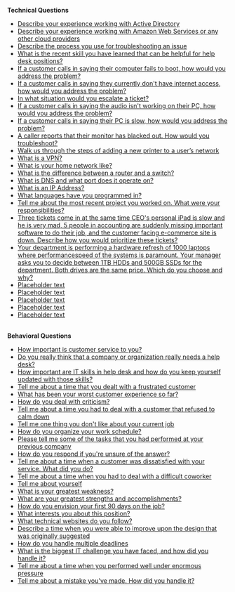 <b>Technical Questions</b>
- [Describe your experience working with Active Directory	](https://drive.google.com/file/d/1PzeSJumIk3l5GcN3sLpbLf6kAZGwaPrs/view?usp=drive_link)
- [Describe your experience working with Amazon Web Services or any other cloud providers](https://drive.google.com/file/d/1nO80OU7dYQpECoBQJX0clpUMxbmAKa5u/view?usp=drive_link)
- [Describe the process you use for troubleshooting an issue](https://drive.google.com/file/d/1JgDZOQF658CWGBqX2D-9j5N7FCnIhrks/view?usp=drive_link)
- [What is the recent skill you have learned that can be helpful for help desk positions?](https://drive.google.com/file/d/1KGrS89p96pZdI93D39LQNvaSg16gdp5I/view?usp=drive_link)
- [If a customer calls in saying their computer fails to boot, how would you address the problem?](https://drive.google.com/file/d/1SB5CjRIIwHMyuDwPaEwveZIW4CW1toTr/view?usp=drive_link)
- [If a customer calls in saying they currently don't have internet access, how would you address the problem?](https://drive.google.com/file/d/1If7u-t8QLrtT4oc7fdd5-nfMqzm5-Nl-/view?usp=drive_link)
- [In what situation would you escalate a ticket?](https://drive.google.com/file/d/1RTL8nFhaSiGkCtFYOemFOlppiuzi-h0C/view?usp=drive_link)
- [If a customer calls in saying the audio isn't working on their PC, how would you address the problem?](https://drive.google.com/file/d/1Nf0eRtK2TC-12NqWIbTe1hGKzpCcJTve/view?usp=drive_link)
- [If a customer calls in saying their PC is slow, how would you address the problem?](https://drive.google.com/file/d/1emI_Wq2g3ynOP05ZNJH9wVrgGETafZwW/view?usp=drive_link)
- [A caller reports that their monitor has blacked out. How would you troubleshoot?](https://drive.google.com/file/d/12LB0sjI9LdFPgV0JW8UZowRr1fz3Ps5c/view?usp=drive_link)
- [Walk us through the steps of adding a new printer to a user’s network](https://drive.google.com/file/d/1lv-alwp67K9EUz0nLbpMpfXX9QGvSgsB/view?usp=drive_link)
- [What is a VPN?](https://drive.google.com/file/d/1TMN8z79TZAg5oX-E3fPDBVN15NCxIDsl/view?usp=drive_link)
- [What is your home network like?](https://drive.google.com/file/d/1hS0YVtdFTQ6dB9pKEgPyKFL8Bmni28Yz/view?usp=drive_link)
- [What is the difference between a router and a switch?](https://drive.google.com/file/d/1j76f-ohcHw21V687dfAaBo0y3btG5TM2/view?usp=drive_link)
- [What is DNS and what port does it operate on?](https://drive.google.com/file/d/1dF7GqKSP5prvwwFSnC5uAI0HEy0knhI3/view?usp=drive_link)
- [What is an IP Address?](https://drive.google.com/file/d/1m4DnaimdhPhZmmlHVpjqAbUl5Z7DSM60/view?usp=drive_link)
- [What languages have you programmed in?](https://drive.google.com/file/d/1w4cqEbskNJxpNXF-G5m7XBo4yAKepeZm/view?usp=drive_link)
- [Tell me about the most recent project you worked on. What were your responsibilities?](https://drive.google.com/file/d/1VN-HWiYUBxPUZTqR0K2e_cg5TNq_kJzg/view?usp=drive_link)
- [Three tickets come in at the same time CEO's personal iPad is slow and he is very mad, 5 people in accounting are suddenly missing important software to do their job, and the customer facing e-commerce site is down. Describe how you would prioritize these tickets?](https://drive.google.com/file/d/1VWAdn7XvEOJ0oHiNLteod6d-b0K6z5ya/view?usp=drive_link)
- [Your department is performing a hardware refresh of 1000 laptops where performancespeed of the systems is paramount. Your manager asks you to decide between 1TB HDDs and 500GB SSDs for the department. Both drives are the same price. Which do you choose and why?](https://drive.google.com/file/d/1XDDjoqEdue8azaD8UxxiqUdFP7S6YHui/view?usp=drive_link)
- [Placeholder text](githublink)
- [Placeholder text](gitbublink)
- [Placeholder text](githublink)
- [Placeholder text](gitbublink)
- [Placeholder text](githublink)

<br> <b>Behavioral Questions</b>
- [How important is customer service to you?](https://drive.google.com/file/d/1cQac3Xu5NWm3cIp1L8gvoF3yB8yxwfQF/view?usp=drive_link)
- [Do you really think that a company or organization really needs a help desk?](https://drive.google.com/file/d/1owio21_YUMTmyl9sCToJDL7100qNqULa/view?usp=drive_link)
- [How important are IT skills in help desk and how do you keep yourself updated with those skills?](https://drive.google.com/file/d/1VyclRQdSRGdeh7ftlBckKn1xzS30X_zO/view?usp=drive_link)
- [Tell me about a time that you dealt with a frustrated customer](https://drive.google.com/file/d/1UnOWVhL9EaMDALamf4hPBoXARI7-xFn7/view?usp=drive_link)
- [What has been your worst customer experience so far?](https://drive.google.com/file/d/1kQpEzwmhR-AyXvJEsQ59BffRYanSQO7K/view?usp=drive_link)
- [How do you deal with criticism?](https://drive.google.com/file/d/1dTQNa_rCA-HVXBdEtbzu_w1q6tzP-6uM/view?usp=drive_link)
- [Tell me about a time you had to deal with a customer that refused to calm down](https://drive.google.com/file/d/1bYP4Gn4Ciu3R4pOilC4kzercT36ESKz-/view?usp=drive_link)
- [Tell me one thing you don't like about your current job](https://drive.google.com/file/d/1JwsCrBA1n05bYTm0f9PUeY-Li7NSpQKQ/view?usp=drive_link)
- [How do you organize your work schedule?](https://drive.google.com/file/d/11pFbJKbOCcYLCmqmHBPVvmJlSSymGuj1/view?usp=drive_link)
- [Please tell me some of the tasks that you had performed at your previous company](https://drive.google.com/file/d/1wPi3FgbrAYl3Yz0Lb0SJvWxx3kQDn68A/view?usp=drive_link)
- [How do you respond if you're unsure of the answer?](https://drive.google.com/file/d/1tgiY5l6bUoof_DOcAdFOtuv32wZs-5xu/view?usp=drive_link)
- [Tell me about a time when a customer was dissatisfied with your service.
What did you do?
](https://drive.google.com/file/d/1hi7P2bjiuhWIjpfNiWrmfHGKluwAawDM/view?usp=drive_link)
- [Tell me about a time when you had to deal with a difficult coworker](https://drive.google.com/file/d/1osK74F1j7eXxN_q7gH1zmAj00FsCKpQZ/view?usp=drive_link)
- [Tell me about yourself](https://drive.google.com/file/d/1Y7S9Cr-7OT4TgD5wYj6Ysm3IzSyuMHgQ/view?usp=drive_link)
- [What is your greatest weakness?](https://drive.google.com/file/d/1S-G0LDT4fSZ9CAvYqIukcWdl5M0sYWkC/view?usp=drive_link)
- [What are your greatest strengths and accomplishments?](https://drive.google.com/file/d/18Pl4wZWQmDlDup2jVo3wky7adymH6iTO/view?usp=drive_link)
- [How do you envision your first 90 days on the job?](https://drive.google.com/file/d/1K-Nf3m_QOt9g0NUoizA05FFF4Plcweom/view?usp=drive_link)
- [What interests you about this position?](https://drive.google.com/file/d/1lcjObJ77HkPghAaIm3_lv8Hj_SuPd-Rz/view?usp=drive_link)
- [What technical websites do you follow?](https://drive.google.com/file/d/16FcYpo5yHQhjzHtCoMAlpdmKW9X-XySK/view?usp=drive_link)
- [Describe a time when you were able to improve upon the design that was originally suggested](https://drive.google.com/file/d/1EDyXA3Z4_9VOzqRm_5Lw6v_4Ddn8NSW4/view?usp=drive_link)
- [How do you handle multiple deadlines](https://drive.google.com/file/d/1aVfsLJpWAzaC8Oe6v97pzrzMZMPZJ_WT/view?usp=drive_link)
- [What is the biggest IT challenge you have faced, and how did you handle it?](https://drive.google.com/file/d/13YMUTJHJ-gSk2B8uEt1Y8vl4Z15gCSoo/view?usp=drive_link)
- [Tell me about a time when you performed well under enormous pressure](https://drive.google.com/file/d/1ukjJeMY7wbG3TCGiU5-gPwmkrZ1-ia4i/view?usp=drive_link)
- [Tell me about a mistake you've made. How did you handle it?](https://drive.google.com/file/d/1JhurWlkd3uyqGW5cUVzHkL2EIN0H28JK/view?usp=drive_link)
